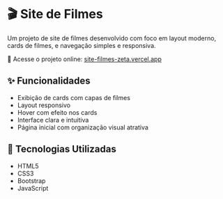 # 🎬 Site de Filmes

Um projeto de site de filmes desenvolvido com foco em layout moderno, cards de filmes, e navegação simples e responsiva.

🔗 Acesse o projeto online: [site-filmes-zeta.vercel.app]()

## ✨ Funcionalidades

- Exibição de cards com capas de filmes
- Layout responsivo
- Hover com efeito nos cards
- Interface clara e intuitiva
- Página inicial com organização visual atrativa

## 🚀 Tecnologias Utilizadas

- HTML5
- CSS3
- Bootstrap
- JavaScript


